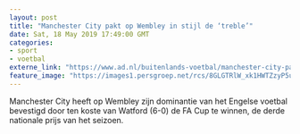 ```yaml
---
layout: post
title: "Manchester City pakt op Wembley in stijl de ‘treble’"
date: Sat, 18 May 2019 17:49:00 GMT
categories: 
- sport 
- voetbal 
externe_link: "https://www.ad.nl/buitenlands-voetbal/manchester-city-pakt-op-wembley-in-stijl-de-treble~abb935fa/"
feature_image: "https://images1.persgroep.net/rcs/8GLGTRlW_xk1HWTZzyP5uvNVVT0/diocontent/148701061/_fitwidth/400/?appId=21791a8992982cd8da851550a453bd7f&quality=0.7"
---
```


Manchester City heeft op Wembley zijn dominantie van het Engelse voetbal bevestigd door ten koste van Watford (6-0) de FA Cup te winnen, de derde nationale prijs van het seizoen.
